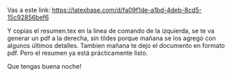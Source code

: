 Vas a este link: https://latexbase.com/d/fa09f1de-a1bd-4deb-8cd5-15c92856bef6  

Y copias el resumen.tex en la linea de comando de la izquierda, se te va generar un pdf a la derecha, sin tildes porque mañana se los agregó con algunos últimos detalles.
Tambien mañana te dejo el documento en formato pdf. Pero el resumen ya está prácticamente listo.

Que tengas buena noche!
